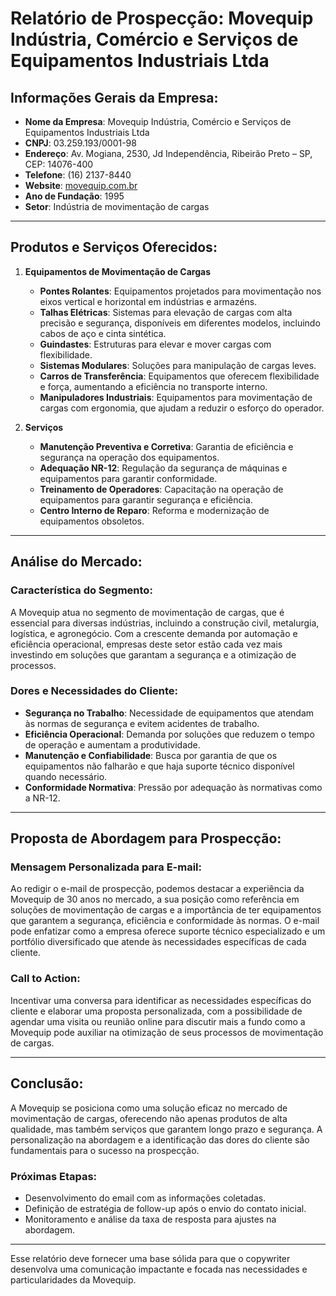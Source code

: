 # Relatório de Prospecção: Movequip Indústria, Comércio e Serviços de Equipamentos Industriais Ltda

## Informações Gerais da Empresa:

- **Nome da Empresa**: Movequip Indústria, Comércio e Serviços de Equipamentos Industriais Ltda
- **CNPJ**: 03.259.193/0001-98
- **Endereço**: Av. Mogiana, 2530, Jd Independência, Ribeirão Preto – SP, CEP: 14076-400
- **Telefone**: (16) 2137-8440
- **Website**: [movequip.com.br](http://www.movequip.com.br)
- **Ano de Fundação**: 1995
- **Setor**: Indústria de movimentação de cargas

---

## Produtos e Serviços Oferecidos:

1. **Equipamentos de Movimentação de Cargas**
   - **Pontes Rolantes**: Equipamentos projetados para movimentação nos eixos vertical e horizontal em indústrias e armazéns.
   - **Talhas Elétricas**: Sistemas para elevação de cargas com alta precisão e segurança, disponíveis em diferentes modelos, incluindo cabos de aço e cinta sintética.
   - **Guindastes**: Estruturas para elevar e mover cargas com flexibilidade.
   - **Sistemas Modulares**: Soluções para manipulação de cargas leves.
   - **Carros de Transferência**: Equipamentos que oferecem flexibilidade e força, aumentando a eficiência no transporte interno.
   - **Manipuladores Industriais**: Equipamentos para movimentação de cargas com ergonomia, que ajudam a reduzir o esforço do operador.

2. **Serviços**
   - **Manutenção Preventiva e Corretiva**: Garantia de eficiência e segurança na operação dos equipamentos.
   - **Adequação NR-12**: Regulação da segurança de máquinas e equipamentos para garantir conformidade.
   - **Treinamento de Operadores**: Capacitação na operação de equipamentos para garantir segurança e eficiência.
   - **Centro Interno de Reparo**: Reforma e modernização de equipamentos obsoletos.

---

## Análise do Mercado:

### **Característica do Segmento:**
A Movequip atua no segmento de movimentação de cargas, que é essencial para diversas indústrias, incluindo a construção civil, metalurgia, logística, e agronegócio. Com a crescente demanda por automação e eficiência operacional, empresas deste setor estão cada vez mais investindo em soluções que garantam a segurança e a otimização de processos.

### **Dores e Necessidades do Cliente:**
- **Segurança no Trabalho**: Necessidade de equipamentos que atendam às normas de segurança e evitem acidentes de trabalho.
- **Eficiência Operacional**: Demanda por soluções que reduzem o tempo de operação e aumentam a produtividade.
- **Manutenção e Confiabilidade**: Busca por garantia de que os equipamentos não falharão e que haja suporte técnico disponível quando necessário.
- **Conformidade Normativa**: Pressão por adequação às normativas como a NR-12.

---

## Proposta de Abordagem para Prospecção:

### **Mensagem Personalizada para E-mail:**
Ao redigir o e-mail de prospecção, podemos destacar a experiência da Movequip de 30 anos no mercado, a sua posição como referência em soluções de movimentação de cargas e a importância de ter equipamentos que garantem a segurança, eficiência e conformidade às normas. O e-mail pode enfatizar como a empresa oferece suporte técnico especializado e um portfólio diversificado que atende às necessidades específicas de cada cliente. 

### **Call to Action:**
Incentivar uma conversa para identificar as necessidades específicas do cliente e elaborar uma proposta personalizada, com a possibilidade de agendar uma visita ou reunião online para discutir mais a fundo como a Movequip pode auxiliar na otimização de seus processos de movimentação de cargas.

---

## Conclusão:
A Movequip se posiciona como uma solução eficaz no mercado de movimentação de cargas, oferecendo não apenas produtos de alta qualidade, mas também serviços que garantem longo prazo e segurança. A personalização na abordagem e a identificação das dores do cliente são fundamentais para o sucesso na prospecção.

### Próximas Etapas:
- Desenvolvimento do email com as informações coletadas.
- Definição de estratégia de follow-up após o envio do contato inicial.
- Monitoramento e análise da taxa de resposta para ajustes na abordagem.

---

Esse relatório deve fornecer uma base sólida para que o copywriter desenvolva uma comunicação impactante e focada nas necessidades e particularidades da Movequip.